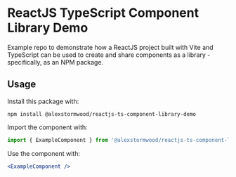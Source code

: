 # ReactJS TypeScript Component Library Demo

Example repo to demonstrate how a ReactJS project built with Vite and TypeScript can be used to create and share components as a library - specifically, as an NPM package.

## Usage

Install this package with: 

`npm install @alexstormwood/reactjs-ts-component-library-demo`

Import the component with:

```js
import { ExampleComponent } from '@alexstormwood/reactjs-ts-component-library-demo';
```

Use the component with:

```jsx
<ExampleComponent />
```
